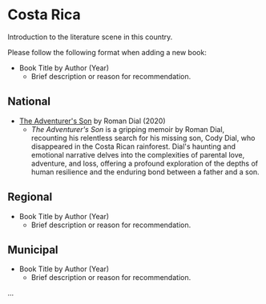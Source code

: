 # Costa Rica

Introduction to the literature scene in this country.

Please follow the following format when adding a new book:

- Book Title by Author (Year)  
   - Brief description or reason for recommendation.

## National

- [The Adventurer's Son](https://www.goodreads.com/book/show/46041442-the-adventurer-s-son) by Roman Dial (2020)    
   - *The Adventurer's Son* is a gripping memoir by Roman Dial, recounting his relentless search for his missing son, Cody Dial, who disappeared in the Costa Rican rainforest. Dial's haunting and emotional narrative delves into the complexities of parental love, adventure, and loss, offering a profound exploration of the depths of human resilience and the enduring bond between a father and a son.

## Regional

- Book Title by Author (Year)  
   - Brief description or reason for recommendation.

## Municipal

- Book Title by Author (Year)  
   - Brief description or reason for recommendation.

...
